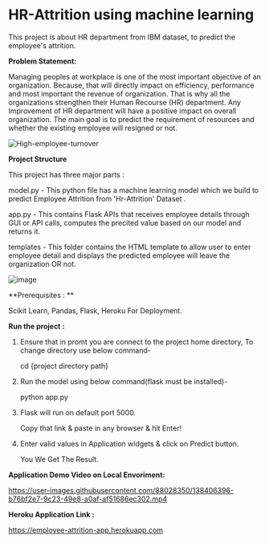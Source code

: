 # HR-Attrition using machine learning
This project is about HR department from IBM dataset, to predict the employee's attrition.

**Problem Statement:**

Managing peoples at workplace is one of the most important objective of an organization. Because, that will directly impact on efficiency, performance and most important the revenue of organization. That is why all the organizations strengthen their Human Recourse (HR) department. Any Improvement of HR department will have a positive impact on overall organization. 
The main goal is to predict the requirement of resources and whether the existing employee will resigned or not.

![High-employee-turnover](https://user-images.githubusercontent.com/88028350/141747011-645be726-2ba7-44e5-ae06-6e252559c354.jpg) 


**Project Structure**

This project has three major parts :

model.py - This python file has a machine learning model which we build to predict Employee Attrition from 'Hr-Attrition' Dataset .

app.py - This contains Flask APIs that receives employee details through GUI or API calls, computes the precited value based on our model and returns it.

templates - This folder contains the HTML template to allow user to enter employee detail and displays the predicted employee will leave the organization OR not.


![image](https://user-images.githubusercontent.com/88028350/142146277-9145b9b8-8afc-48ca-b04f-5215f36acc6d.png)

**Prerequisites : **

Scikit Learn, Pandas, Flask, Heroku For Deployment.

**Run the project :**

1. Ensure that in promt you are connect to the project home directory, To change directory
   use below command-
   
   cd {project directory path} 

2. Run the model using below command(flask must be installed)- 
   
   python app.py

3. Flask will run on default port 5000.
   
   Copy that link & paste in any browser & hit Enter!

4. Enter valid values in Application widgets & click on Predict button.
   
   You We Get The Result.  

**Application Demo Video on Local Envoriment:**


https://user-images.githubusercontent.com/88028350/138406396-b76bf2e7-9c23-49e8-a0af-af51686ec302.mp4

**Heroku Application Link :**

https://employee-attrition-app.herokuapp.com

